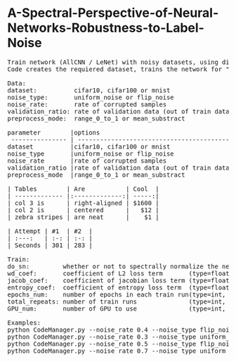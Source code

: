 # A-Spectral-Perspective-of-Neural-Networks-Robustness-to-Label-Noise 
<pre>
Train network (AllCNN / LeNet) with noisy datasets, using different regularization methods. 
Code creates the requiered dataset, trains the network for "repeat_num"  times, and saves run logs and results in a dedicated folder.

Data:
dataset:          cifar10, cifar100 or mnist                  (type=str,   default='cifar10')
noise_type:       uniform_noise or flip_noise                 (type=str,   default='uniform_noise')
noise_rate:       rate of corrupted samples                   (type=float, default=0.0)
validation_ratio: rate of validation data (out of train data) (type=float, default=0.1)
preprocess_mode:  range_0_to_1 or mean_substract              (type=str,   default='range_0_to_1')

parameter        |options                                     |type  |default       
 --------------- | ------------------------------------------ | ---- | --------------
dataset          |cifar10, cifar100 or mnist                  |str   |'cifar10'      
noise_type       |uniform_noise or flip_noise                 |str   |'uniform_noise'
noise_rate       |rate of corrupted samples                   |float |0.0            
validation_ratio |rate of validation data (out of train data) |float |0.1             
preprocess_mode  |range_0_to_1 or mean_substract              |str   |'range_0_to_1' 

| Tables        | Are           | Cool  |
| ------------- |:-------------:| -----:|
| col 3 is      | right-aligned | $1600 |
| col 2 is      | centered      |   $12 |
| zebra stripes | are neat      |    $1 |

| Attempt | #1  | #2  |
| :---:   | :-: | :-: |
| Seconds | 301 | 283 |

Train:
do_sn:         whether or not to spectrally normalize the network weights
wd_coef:       coefficient of L2 loss term       (type=float, default=0.0)
jacob_coef:    coefficient of jacobian loss term (type=float, default=0.0)
entropy_coef:  coefficient of entropy loss term  (type=float, default=0.0)
epochs_num:    number of epochs in each train run(type=int,   default=30)
total_repeats: number of train runs              (type=int,   default=5)
GPU_num:       number of GPU to use              (type=int,   default=0)

Examples:
python CodeManager.py --noise_rate 0.4 --noise_type flip_noise    --dataset mnist    --wd_coef 1e-4 --do_sn --GPU_num 0
python CodeManager.py --noise_rate 0.3 --noise_type uniform_noise --dataset cifar10  --wd_coef 1e-4 --do_sn --entropy_coef 1 --epochs_num 20 --GPU_num 1
python CodeManager.py --noise_rate 0.5 --noise_type flip_noise    --dataset cifar100 --wd_coef 1e-4 --epochs_num 35 --GPU_num 2
python CodeManager.py --noise_rate 0.7 --noise_type uniform_noise --dataset cifar10  --wd_coef 1e-5 --jacob_coef 1e-3 --GPU_num 3
</pre>

